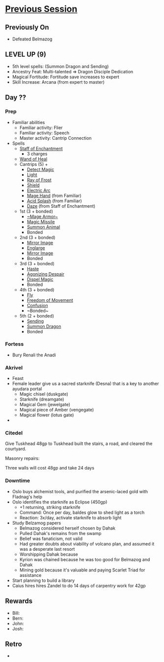 # [Previous Session](./2021-06-01.md)

## Previously On

- Defeated Belmazog

## LEVEL UP (9)

- 5th level spells: (Summon Dragon and Sending)
- Ancestry Feat: Multi-talented => Dragon Disciple Dedication
- Magical Fortitude: Fortitude save increases to expert 
- Skill Increase: Arcana (from expert to master)
    
## Day ??

### Prep

- Familiar abilities
  - Familiar activity: Flier
  - Familiar activity: Speech
  - Master activity: Cantrip Connection
- Spells
  - [Staff of Enchantment](https://pf2.easytool.es/index.php?id=2788)
    - 3 charges
  - [Wand of Heal](https://pf2.easytool.es/index.php?id=2803)
  - Cantrips (5) + 
    - [Detect Magic](https://pf2.d20pfsrd.com/spell/detect-magic/)
    - [Light](https://pf2.d20pfsrd.com/spell/light/)
    - [Ray of Frost](https://pf2.d20pfsrd.com/spell/ray-of-frost/)
    - [Shield](https://pf2.d20pfsrd.com/spell/shield/)
    - [Electric Arc](https://pf2.d20pfsrd.com/spell/electric-arc/)
    - [Mage Hand](https://pf2.d20pfsrd.com/spell/mage-hand/) (from Familiar)
    - [Acid Splash](https://pf2.d20pfsrd.com/spell/acid-splash/) (from Familiar)
    - [Daze](https://pf2.d20pfsrd.com/spell/daze/) (from Staff of Enchantment)
  - 1st (3 + bonded)
    - [~Mage Armor~](https://pf2.d20pfsrd.com/spell/mage-armor/)
    - [Magic Missile](https://pf2.d20pfsrd.com/spell/magic-missile/)
    - [Summon Animal](https://2e.aonprd.com/Spells.aspx?ID=316)
    - Bonded
  - 2nd (3 + bonded)
    - [Mirror Image](https://pf2.d20pfsrd.com/spell/mirror-image/)
    - [Englarge](https://pf2.d20pfsrd.com/spell/enlarge/)
    - [Mirror Image](https://pf2.d20pfsrd.com/spell/mirror-image/)
    - Bonded
  - 3rd (3 + bonded)
    - [Haste](https://pf2.d20pfsrd.com/spell/haste)
    - [Agonizing Despair](https://2e.aonprd.com/Spells.aspx?ID=665)
    - [Dispel Magic](https://2e.aonprd.com/Spells.aspx?ID=78)
    - Bonded
  - 4th (3 + bonded)
    - [Fly](https://pf2.d20pfsrd.com/spell/fly/)
    - [Freedom of Movement](https://pf2.d20pfsrd.com/spell/freedom-of-movement/)
    - [Confusion](https://pf2.d20pfsrd.com/spell/confusion/)
    - ~Bonded~ 
  - 5th (2 + bonded)
    - [Sending](https://pf2.d20pfsrd.com/spell/sending/)
    - [Summon Dragon](https://pf2.d20pfsrd.com/spell/summon-dragon/)
    - Bonded

### Fortess

- Bury Renali the Anadi

### Akrivel

- Feast
- Female leader give us a sacred starknife (Desna) that is a key to another ayudara portal
   - Magic chisel (duskgate)
   - Starknife (dreamgate)
   - Magical Gem (jewelgate)
   - Magical piece of Amber (vengegate)
   - Magical flower (lotus gate)
- 

### Citedel

Give Tuskhead 48gp to Tuskhead built the stairs, a road, and cleared the courtyard. 

Masonry repairs:

Three walls will cost 48gp and take 24 days

### Downtime

- Oslo buys alchemist tools, and purified the arsenic-laced gold with Fladnag's help
- Oslo identifies the starknife as Eclipse (450gp) 
   - +1 returning, striking starknife
   - Command: Once per day, baldes glow to shed light as a torch
   - Reaction: 3x/day, activate starknife to absorb light
- Study Belzamog papers
   - Belmazog considered herself chosen by Dahak
   - Pulled Dahak's remains from the swamp
   - Belief was fanaticism, not valid
   - Had greater doubts about viability of volcano plan, and assumed it was a desperate last resort
   - Worshipping Dahak because 
   - Kyrion was chained because he was too good for Belmazog and Dahak
   - Mining gold because it's valuable and paying Scarlet Triad for assistance
- Start planning to build a library
- Caius hires hires Zandel to do 14 days of carpentry work for 42gp  


## Rewards

- Bill: 
- Bern: 
- John: 
- Josh: 
  
## Retro

- 
